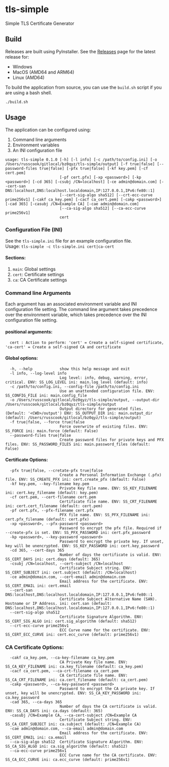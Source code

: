# tls-simple
Simple TLS Certificate Generator

## Build
Releases are built using PyInstaller. See the [Releases](https://github.com/bz0qyz/tls-simple/releases) page for the latest release for:
- Windows
- MacOS (AMD64 and ARM64)
- Linux (AMD64)

To build the application from source, you can use the `build.sh` script if you are using a bash shell.
```shell
./build.sh
```


## Usage
The application can be configured using:
1. Command line arguments
2. Environment variables
3. An INI configuration file

```shell
usage: tls-simple 0.1.0 [-h] [-l info] [-c /path/to/config.ini] [-o /Users/russcook/gitlocal/bz0qyz/tls-simple/output] [-f true|false] [--password-files true|false] [-pfx true|false] [-kf key.pem] [-cf cert.pem]
                        [-pf cert.pfx] [-xp <password>] [-kp <password>] [-cd 365] [-csubj /CN=localhost] [-ce admin@domain.com] [--cert-san DNS:localhost,DNS:localhost.localdomain,IP:127.0.0.1,IPv6:fe80::1]
                        [--cert-sig-algo sha512] [--crt-ecc-curve prime256v1] [-cakf ca_key.pem] [-cacf ca_cert.pem] [-cakp <password>] [-cad 365] [-casubj /CN=Example CA] [-cae admin@domain.com]
                        [--ca-sig-algo sha512] [--ca-ecc-curve prime256v1]
                        cert
```
### Configuration File (INI)
See the `tls-simple.ini` file for an example configuration file.   
Usage: `tls-simple -c tls-simple.ini cert|ca-cert`
#### Sections:
1. `main`: Global settings
2. `cert`: Certificate settings
3. `ca`: CA Certificate settings

### Command line Arguments
Each argument has an associated environment variable and INI configuration file setting. 
The command line argument takes precedence over the environment variable, which takes precedence over the INI configuration file setting.
#### positional arguments:
```shell
  cert : Action to perform: 'cert' = Create a self-signed certificate, 'ca-cert' = Create a self-signed CA and certificate
```
#### Global options:
```shell
  -h, --help            show this help message and exit
  -l info, --log-level info
                        Log level: info, debug, warning, error, critical. ENV: SS_LOG_LEVEL ini: main.log_level (default: info)
  -c /path/to/config.ini, --config-file /path/to/config.ini
                        Use an unattended configuration file. ENV: SS_CONFIG_FILE ini: main.config_file
  -o /Users/russcook/gitlocal/bz0qyz/tls-simple/output, --output-dir /Users/russcook/gitlocal/bz0qyz/tls-simple/output
                        Output directory for generated files. (Default: '<CWD>/output') ENV: SS_OUTPUT_DIR ini: main.output_dir (default: /Users/russcook/gitlocal/bz0qyz/tls-simple/output)
  -f true|false, --force true|false
                        Force overwrite of existing files. ENV: SS_FORCE ini: main.force (default: False)
  --password-files true|false
                        Create password files for private keys and PFX files. ENV: SS_PASSWORD_FILES ini: main.password_files (default: False)
```
#### Certificate Options:
```shell
  -pfx true|false, --cretate-pfx true|false
                        Create a Personal Information Exchange (.pfx) file. ENV: SS_CREATE_PFX ini: cert.create_pfx (default: False)
  -kf key.pem, --key-filename key.pem
                        Private Key file name. ENV: SS_KEY_FILENAME ini: cert.key_filename (default: key.pem)
  -cf cert.pem, --cert-filename cert.pem
                        Certificate file name. ENV: SS_CRT_FILENAME ini: cert.cert_filename (default: cert.pem)
  -pf cert.pfx, --pfx-filename cert.pfx
                        PFX file name. ENV: SS_PFX_FILENAME ini: cert.pfx_filename (default: cert.pfx)
  -xp <password>, --pfx-password <password>
                        Password to encrypt the pfx file. Required if --create-pfx is set. ENV: SS_PFX_PASSWORD ini: cert.pfx_password
  -kp <password>, --key-password <password>
                        Password to encrypt the private key. If unset, key will be unencrypted. ENV: SS_KEY_PASSWORD ini: cert.key_password
  -cd 365, --cert-days 365
                        Number of days the certificate is valid. ENV: SS_CERT_DAYS ini: cert.days (default: 365)
  -csubj /CN=localhost, --cert-subject /CN=localhost
                        Certificate Subject string. ENV: SS_CERT_SUBJECT ini: cert.subject (default: /CN=localhost)
  -ce admin@domain.com, --cert-email admin@domain.com
                        Email address for the certificate. ENV: SS_CERT_EMAIL ini: cert.email
  --cert-san DNS:localhost,DNS:localhost.localdomain,IP:127.0.0.1,IPv6:fe80::1
                        Certificate Subject Alternative Name (SAN). Hostname or IP Address. ini: cert.san (default: DNS:localhost,DNS:localhost.localdomain,IP:127.0.0.1,IPv6:fe80::1)
  --cert-sig-algo sha512
                        Certificate Signature Algorithm. ENV: SS_CERT_SIG_ALGO ini: cert.sig_algorithm (default: sha512)
  --crt-ecc-curve prime256v1
                        ECC Curve name for the certificate. ENV: SS_CERT_ECC_CURVE ini: cert.ecc_curve (default: prime256v1)
```
### CA Certificate Options:
```shell
  -cakf ca_key.pem, --ca-key-filename ca_key.pem
                        CA Private Key file name. ENV: SS_CA_KEY_FILENAME ini: ca.key_filename (default: ca_key.pem)
  -cacf ca_cert.pem, --ca-crt-filename ca_cert.pem
                        CA Certificate file name. ENV: SS_CA_CRT_FILENAME ini: ca.cert_filename (default: ca_cert.pem)
  -cakp <password>, --ca-key-password <password>
                        Password to encrypt the CA private key. If unset, key will be unencrypted. ENV: SS_CA_KEY_PASSWORD ini: ca.key_password
  -cad 365, --ca-days 365
                        Number of days the CA certificate is valid. ENV: SS_CA_DAYS ini: ca.days (default: 365)
  -casubj /CN=Example CA, --ca-cert-subject /CN=Example CA
                        Certificate Subject string. ENV: SS_CA_CERT_SUBJECT ini: ca.subject (default: /CN=Example CA)
  -cae admin@domain.com, --ca-email admin@domain.com
                        Email address for the certificate. ENV: SS_CERT_EMAIL ini: ca.email
  --ca-sig-algo sha512  Certificate Signature Algorithm. ENV: SS_CA_SIG_ALGO ini: ca.sig_algorithm (default: sha512)
  --ca-ecc-curve prime256v1
                        ECC Curve name for the CA certificate. ENV: SS_CA_ECC_CURVE ini: ca.ecc_curve (default: prime256v1)
```
